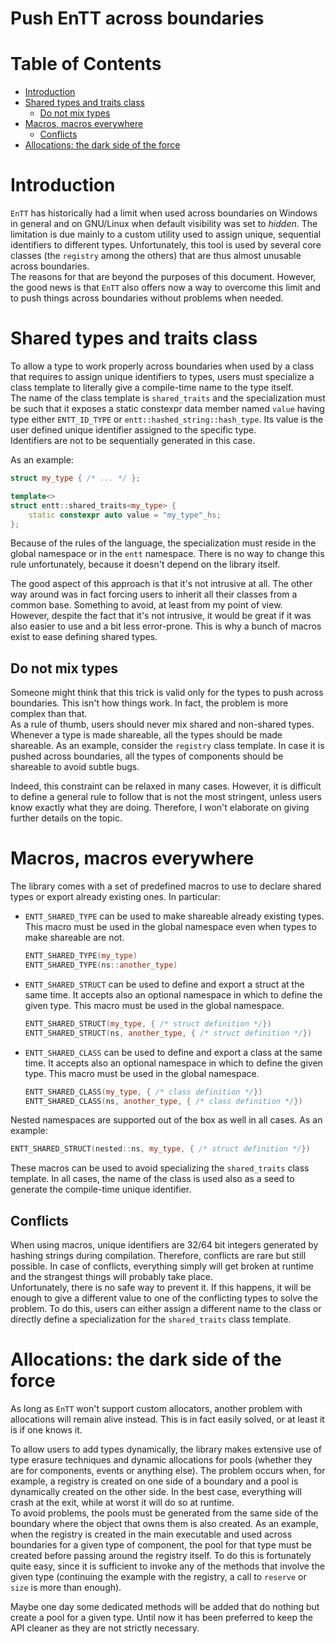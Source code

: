 # Push EnTT across boundaries

<!--
@cond TURN_OFF_DOXYGEN
-->
# Table of Contents

* [Introduction](#introduction)
* [Shared types and traits class](#shared-types-and-traits-class)
  * [Do not mix types](#do-not-mix-types)
* [Macros, macros everywhere](#macros-macros-everywhere)
  * [Conflicts](#conflict)
* [Allocations: the dark side of the force](#allocations-the-dark-side-of-the-force)
<!--
@endcond TURN_OFF_DOXYGEN
-->

# Introduction

`EnTT` has historically had a limit when used across boundaries on Windows in
general and on GNU/Linux when default visibility was set to _hidden_. The
limitation is due mainly to a custom utility used to assign unique, sequential
identifiers to different types. Unfortunately, this tool is used by several core
classes (the `registry` among the others) that are thus almost unusable across
boundaries.<br/>
The reasons for that are beyond the purposes of this document. However, the good
news is that `EnTT` also offers now a way to overcome this limit and to push
things across boundaries without problems when needed.

# Shared types and traits class

To allow a type to work properly across boundaries when used by a class that
requires to assign unique identifiers to types, users must specialize a class
template to literally give a compile-time name to the type itself.<br/>
The name of the class template is `shared_traits` and the specialization must be
such that it exposes a static constexpr data member named `value` having type
either `ENTT_ID_TYPE` or `entt::hashed_string::hash_type`. Its value is the user
defined unique identifier assigned to the specific type.<br/>
Identifiers are not to be sequentially generated in this case.

As an example:

```cpp
struct my_type { /* ... */ };

template<>
struct entt::shared_traits<my_type> {
    static constexpr auto value = "my_type"_hs;
};
```

Because of the rules of the language, the specialization must reside in the
global namespace or in the `entt` namespace. There is no way to change this rule
unfortunately, because it doesn't depend on the library itself.

The good aspect of this approach is that it's not intrusive at all. The other
way around was in fact forcing users to inherit all their classes from a common
base. Something to avoid, at least from my point of view.<br/>
However, despite the fact that it's not intrusive, it would be great if it was
also easier to use and a bit less error-prone. This is why a bunch of macros
exist to ease defining shared types.

## Do not mix types

Someone might think that this trick is valid only for the types to push across
boundaries. This isn't how things work. In fact, the problem is more complex
than that.<br/>
As a rule of thumb, users should never mix shared and non-shared types. Whenever
a type is made shareable, all the types should be made shareable. As an example,
consider the `registry` class template. In case it is pushed across boundaries,
all the types of components should be shareable to avoid subtle bugs.

Indeed, this constraint can be relaxed in many cases. However, it is difficult
to define a general rule to follow that is not the most stringent, unless users
know exactly what they are doing. Therefore, I won't elaborate on giving further
details on the topic.

# Macros, macros everywhere

The library comes with a set of predefined macros to use to declare shared types
or export already existing ones. In particular:

* `ENTT_SHARED_TYPE` can be used to make shareable already existing types. This
  macro must be used in the global namespace even when types to make shareable
  are not.

  ```cpp
  ENTT_SHARED_TYPE(my_type)
  ENTT_SHARED_TYPE(ns::another_type)
  ```

* `ENTT_SHARED_STRUCT` can be used to define and export a struct at the same
  time. It accepts also an optional namespace in which to define the given type.
  This macro must be used in the global namespace.

  ```cpp
  ENTT_SHARED_STRUCT(my_type, { /* struct definition */})
  ENTT_SHARED_STRUCT(ns, another_type, { /* struct definition */})
  ```

* `ENTT_SHARED_CLASS` can be used to define and export a class at the same
  time. It accepts also an optional namespace in which to define the given type.
  This macro must be used in the global namespace.

  ```cpp
  ENTT_SHARED_CLASS(my_type, { /* class definition */})
  ENTT_SHARED_CLASS(ns, another_type, { /* class definition */})
  ```

Nested namespaces are supported out of the box as well in all cases. As an
example:

```cpp
ENTT_SHARED_STRUCT(nested::ns, my_type, { /* struct definition */})
```

These macros can be used to avoid specializing the `shared_traits` class
template. In all cases, the name of the class is used also as a seed to generate
the compile-time unique identifier.

## Conflicts

When using macros, unique identifiers are 32/64 bit integers generated by
hashing strings during compilation. Therefore, conflicts are rare but still
possible. In case of conflicts, everything simply will get broken at runtime and
the strangest things will probably take place.<br/>
Unfortunately, there is no safe way to prevent it. If this happens, it will be
enough to give a different value to one of the conflicting types to solve the
problem. To do this, users can either assign a different name to the class or
directly define a specialization for the `shared_traits` class template.

# Allocations: the dark side of the force

As long as `EnTT` won't support custom allocators, another problem with
allocations will remain alive instead. This is in fact easily solved, or at
least it is if one knows it.

To allow users to add types dynamically, the library makes extensive use of type
erasure techniques and dynamic allocations for pools (whether they are for
components, events or anything else). The problem occurs when, for example, a
registry is created on one side of a boundary and a pool is dynamically created
on the other side. In the best case, everything will crash at the exit, while at
worst it will do so at runtime.<br/>
To avoid problems, the pools must be generated from the same side of the
boundary where the object that owns them is also created. As an example, when
the registry is created in the main executable and used across boundaries for a
given type of component, the pool for that type must be created before passing
around the registry itself. To do this is fortunately quite easy, since it is
sufficient to invoke any of the methods that involve the given type (continuing
the example with the registry, a call to `reserve` or `size` is more than
enough).

Maybe one day some dedicated methods will be added that do nothing but create a
pool for a given type. Until now it has been preferred to keep the API cleaner
as they are not strictly necessary.
